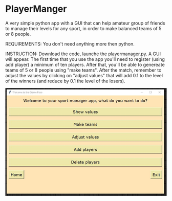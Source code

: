 
# PlayerManger
A very simple python app with a GUI that can help amateur group of friends to manage their levels for any sport, in order to make balanced teams of 5 or 8 people.

REQUIREMENTS:
You don't need anything more then python.

INSTRUCTION:
Download the code, launche the playermanager.py.
A GUI will appear. The first time that you use the app you'll need to register (using add player) a minimum of ten players.
After that, you'll be able to genereate teams of 5 or 8 people using "make teams".
After the match, remember to adjust the values by clicking on "adjust values" that will add 0.1 to the level of the winners (and reduce by 0.1 the level of the losers).

<p align="center">
<img src="demopicture.JPG" alt="ssnn" border="0"></a>
</p>
